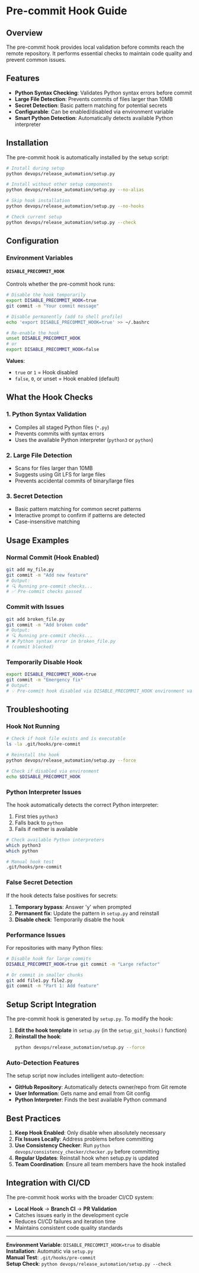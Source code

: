 # Pre-commit Hook Guide

## Overview

The pre-commit hook provides local validation before commits reach the remote repository. It performs essential checks to maintain code quality and prevent common issues.

## Features

- **Python Syntax Checking**: Validates Python syntax errors before commit
- **Large File Detection**: Prevents commits of files larger than 10MB
- **Secret Detection**: Basic pattern matching for potential secrets
- **Configurable**: Can be enabled/disabled via environment variable
- **Smart Python Detection**: Automatically detects available Python interpreter

## Installation

The pre-commit hook is automatically installed by the setup script:

```bash
# Install during setup
python devops/release_automation/setup.py

# Install without other setup components
python devops/release_automation/setup.py --no-alias

# Skip hook installation
python devops/release_automation/setup.py --no-hooks

# Check current setup
python devops/release_automation/setup.py --check
```

## Configuration

### Environment Variables

#### `DISABLE_PRECOMMIT_HOOK`
Controls whether the pre-commit hook runs:

```bash
# Disable the hook temporarily
export DISABLE_PRECOMMIT_HOOK=true
git commit -m "Your commit message"

# Disable permanently (add to shell profile)
echo 'export DISABLE_PRECOMMIT_HOOK=true' >> ~/.bashrc

# Re-enable the hook
unset DISABLE_PRECOMMIT_HOOK
# or
export DISABLE_PRECOMMIT_HOOK=false
```

**Values**: 
- `true` or `1` = Hook disabled
- `false`, `0`, or unset = Hook enabled (default)

## What the Hook Checks

### 1. Python Syntax Validation
- Compiles all staged Python files (`*.py`)
- Prevents commits with syntax errors
- Uses the available Python interpreter (`python3` or `python`)

### 2. Large File Detection
- Scans for files larger than 10MB
- Suggests using Git LFS for large files
- Prevents accidental commits of binary/large files

### 3. Secret Detection
- Basic pattern matching for common secret patterns
- Interactive prompt to confirm if patterns are detected
- Case-insensitive matching

## Usage Examples

### Normal Commit (Hook Enabled)
```bash
git add my_file.py
git commit -m "Add new feature"
# Output:
# 🔍 Running pre-commit checks...
# ✅ Pre-commit checks passed
```

### Commit with Issues
```bash
git add broken_file.py
git commit -m "Add broken code"
# Output:
# 🔍 Running pre-commit checks...
# ❌ Python syntax error in broken_file.py
# (commit blocked)
```

### Temporarily Disable Hook
```bash
export DISABLE_PRECOMMIT_HOOK=true
git commit -m "Emergency fix"
# Output:
# 💡 Pre-commit hook disabled via DISABLE_PRECOMMIT_HOOK environment variable
```



## Troubleshooting

### Hook Not Running
```bash
# Check if hook file exists and is executable
ls -la .git/hooks/pre-commit

# Reinstall the hook
python devops/release_automation/setup.py --force

# Check if disabled via environment
echo $DISABLE_PRECOMMIT_HOOK
```

### Python Interpreter Issues
The hook automatically detects the correct Python interpreter:
1. First tries `python3`
2. Falls back to `python`
3. Fails if neither is available

```bash
# Check available Python interpreters
which python3
which python

# Manual hook test
.git/hooks/pre-commit
```

### False Secret Detection
If the hook detects false positives for secrets:

1. **Temporary bypass**: Answer 'y' when prompted
2. **Permanent fix**: Update the pattern in `setup.py` and reinstall
3. **Disable check**: Temporarily disable the hook

### Performance Issues
For repositories with many Python files:

```bash
# Disable hook for large commits
DISABLE_PRECOMMIT_HOOK=true git commit -m "Large refactor"

# Or commit in smaller chunks
git add file1.py file2.py
git commit -m "Part 1: Add feature"
```

## Setup Script Integration

The pre-commit hook is generated by `setup.py`. To modify the hook:

1. **Edit the hook template** in `setup.py` (in the `setup_git_hooks()` function)
2. **Reinstall the hook**:
   ```bash
   python devops/release_automation/setup.py --force
   ```

### Auto-Detection Features

The setup script now includes intelligent auto-detection:

- **GitHub Repository**: Automatically detects owner/repo from Git remote
- **User Information**: Gets name and email from Git config
- **Python Interpreter**: Finds the best available Python command

## Best Practices

1. **Keep Hook Enabled**: Only disable when absolutely necessary
2. **Fix Issues Locally**: Address problems before committing
3. **Use Consistency Checker**: Run `python devops/consistency_checker/checker.py` before committing
4. **Regular Updates**: Reinstall hook when setup.py is updated
5. **Team Coordination**: Ensure all team members have the hook installed

## Integration with CI/CD

The pre-commit hook works with the broader CI/CD system:

- **Local Hook** → **Branch CI** → **PR Validation**
- Catches issues early in the development cycle
- Reduces CI/CD failures and iteration time
- Maintains consistent code quality standards

---

**Environment Variable**: `DISABLE_PRECOMMIT_HOOK=true` to disable  
**Installation**: Automatic via `setup.py`  
**Manual Test**: `.git/hooks/pre-commit`  
**Setup Check**: `python devops/release_automation/setup.py --check`
